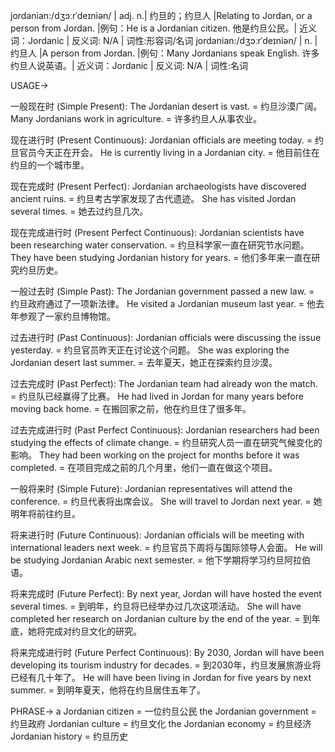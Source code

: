 jordanian:/dʒɔːrˈdeɪniən/ | adj. n.| 约旦的；约旦人 |Relating to Jordan, or a person from Jordan. |例句：He is a Jordanian citizen. 他是约旦公民。| 近义词：Jordanic | 反义词: N/A | 词性:形容词/名词
jordanian:/dʒɔːrˈdeɪniən/ | n. | 约旦人 |A person from Jordan. |例句：Many Jordanians speak English. 许多约旦人说英语。| 近义词：Jordanic | 反义词: N/A | 词性:名词


USAGE->

一般现在时 (Simple Present):
The Jordanian desert is vast. = 约旦沙漠广阔。
Many Jordanians work in agriculture. = 许多约旦人从事农业。

现在进行时 (Present Continuous):
Jordanian officials are meeting today. = 约旦官员今天正在开会。
He is currently living in a Jordanian city. = 他目前住在约旦的一个城市里。

现在完成时 (Present Perfect):
Jordanian archaeologists have discovered ancient ruins. = 约旦考古学家发现了古代遗迹。
She has visited Jordan several times. = 她去过约旦几次。

现在完成进行时 (Present Perfect Continuous):
Jordanian scientists have been researching water conservation. = 约旦科学家一直在研究节水问题。
They have been studying Jordanian history for years. = 他们多年来一直在研究约旦历史。

一般过去时 (Simple Past):
The Jordanian government passed a new law. = 约旦政府通过了一项新法律。
He visited a Jordanian museum last year. = 他去年参观了一家约旦博物馆。

过去进行时 (Past Continuous):
Jordanian officials were discussing the issue yesterday. = 约旦官员昨天正在讨论这个问题。
She was exploring the Jordanian desert last summer. = 去年夏天，她正在探索约旦沙漠。

过去完成时 (Past Perfect):
The Jordanian team had already won the match. = 约旦队已经赢得了比赛。
He had lived in Jordan for many years before moving back home. = 在搬回家之前，他在约旦住了很多年。

过去完成进行时 (Past Perfect Continuous):
Jordanian researchers had been studying the effects of climate change. = 约旦研究人员一直在研究气候变化的影响。
They had been working on the project for months before it was completed. = 在项目完成之前的几个月里，他们一直在做这个项目。

一般将来时 (Simple Future):
Jordanian representatives will attend the conference. = 约旦代表将出席会议。
She will travel to Jordan next year. = 她明年将前往约旦。

将来进行时 (Future Continuous):
Jordanian officials will be meeting with international leaders next week. = 约旦官员下周将与国际领导人会面。
He will be studying Jordanian Arabic next semester. = 他下学期将学习约旦阿拉伯语。

将来完成时 (Future Perfect):
By next year, Jordan will have hosted the event several times. = 到明年，约旦将已经举办过几次这项活动。
She will have completed her research on Jordanian culture by the end of the year. = 到年底，她将完成对约旦文化的研究。

将来完成进行时 (Future Perfect Continuous):
By 2030, Jordan will have been developing its tourism industry for decades. = 到2030年，约旦发展旅游业将已经有几十年了。
He will have been living in Jordan for five years by next summer. = 到明年夏天，他将在约旦居住五年了。



PHRASE->
a Jordanian citizen = 一位约旦公民
the Jordanian government = 约旦政府
Jordanian culture = 约旦文化
the Jordanian economy = 约旦经济
Jordanian history = 约旦历史
